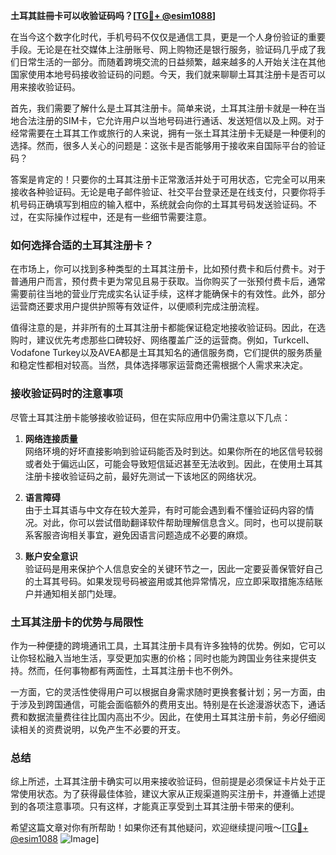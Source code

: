 **土耳其註冊卡可以收验证码吗？[[TG💪+ @esim1088](https://t.me/s/esim1088)]**

在当今这个数字化时代，手机号码不仅仅是通信工具，更是一个人身份验证的重要手段。无论是在社交媒体上注册账号、网上购物还是银行服务，验证码几乎成了我们日常生活的一部分。而随着跨境交流的日益频繁，越来越多的人开始关注在其他国家使用本地号码接收验证码的问题。今天，我们就来聊聊土耳其注册卡是否可以用来接收验证码。

首先，我们需要了解什么是土耳其注册卡。简单来说，土耳其注册卡就是一种在当地合法注册的SIM卡，它允许用户以当地号码进行通话、发送短信以及上网。对于经常需要在土耳其工作或旅行的人来说，拥有一张土耳其注册卡无疑是一种便利的选择。然而，很多人关心的问题是：这张卡是否能够用于接收来自国际平台的验证码？

答案是肯定的！只要你的土耳其注册卡正常激活并处于可用状态，它完全可以用来接收各种验证码。无论是电子邮件验证、社交平台登录还是在线支付，只要你将手机号码正确填写到相应的输入框中，系统就会向你的土耳其号码发送验证码。不过，在实际操作过程中，还是有一些细节需要注意。

### **如何选择合适的土耳其注册卡？**

在市场上，你可以找到多种类型的土耳其注册卡，比如预付费卡和后付费卡。对于普通用户而言，预付费卡更为常见且易于获取。当你购买了一张预付费卡后，通常需要前往当地的营业厅完成实名认证手续，这样才能确保卡的有效性。此外，部分运营商还要求用户提供护照等有效证件，以便顺利完成注册流程。

值得注意的是，并非所有的土耳其注册卡都能保证稳定地接收验证码。因此，在选购时，建议优先考虑那些口碑较好、网络覆盖广泛的运营商。例如，Turkcell、Vodafone Turkey以及AVEA都是土耳其知名的通信服务商，它们提供的服务质量和稳定性都相对较高。当然，具体选择哪家运营商还需根据个人需求来决定。

### **接收验证码时的注意事项**

尽管土耳其注册卡能够接收验证码，但在实际应用中仍需注意以下几点：

1. **网络连接质量**  
   网络环境的好坏直接影响到验证码能否及时到达。如果你所在的地区信号较弱或者处于偏远山区，可能会导致短信延迟甚至无法收到。因此，在使用土耳其注册卡接收验证码之前，最好先测试一下该地区的网络状况。

2. **语言障碍**  
   由于土耳其语与中文存在较大差异，有时可能会遇到看不懂验证码内容的情况。对此，你可以尝试借助翻译软件帮助理解信息含义。同时，也可以提前联系客服咨询相关事宜，避免因语言问题造成不必要的麻烦。

3. **账户安全意识**  
   验证码是用来保护个人信息安全的关键环节之一，因此一定要妥善保管好自己的土耳其号码。如果发现号码被盗用或其他异常情况，应立即采取措施冻结账户并通知相关部门处理。

### **土耳其注册卡的优势与局限性**

作为一种便捷的跨境通讯工具，土耳其注册卡具有许多独特的优势。例如，它可以让你轻松融入当地生活，享受更加实惠的价格；同时也能为跨国业务往来提供支持。然而，任何事物都有两面性，土耳其注册卡也不例外。

一方面，它的灵活性使得用户可以根据自身需求随时更换套餐计划；另一方面，由于涉及到跨国通信，可能会面临额外的费用支出。特别是在长途漫游状态下，通话费和数据流量费往往比国内高出不少。因此，在使用土耳其注册卡前，务必仔细阅读相关的资费说明，以免产生不必要的开支。

### **总结**

综上所述，土耳其注册卡确实可以用来接收验证码，但前提是必须保证卡片处于正常使用状态。为了获得最佳体验，建议大家从正规渠道购买注册卡，并遵循上述提到的各项注意事项。只有这样，才能真正享受到土耳其注册卡带来的便利。

希望这篇文章对你有所帮助！如果你还有其他疑问，欢迎继续提问哦～[[TG💪+ @esim1088](https://t.me/s/esim1088) ![Image](https://i.postimg.cc/4NQfJmqS/Snipaste-2025-05-13-00-14-12.png)]